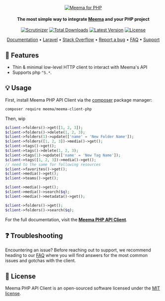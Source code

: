 <p align="center">
  <a href="https://meema.io">
    <img alt="Meema for PHP" src="https://raw.githubusercontent.com/meema/meemasearch-client-common/master/banners/php.png" >
  </a>

<h4 align="center">The most simple way to integrate <a href="https://meema.io" target="_blank">Meema</a> and your PHP project</h4>

<p align="center">
    <a href="https://scrutinizer-ci.com/g/meemalabs/meema-client-php/badges/quality-score.png?b=main"><img src="https://scrutinizer-ci.com/g/meemalabs/meema-client-php/badges/quality-score.png?b=main" alt="Scrutinizer" /></a>
    <a href="https://packagist.org/packages/meema/meema-client-php"><img src="https://poser.pugx.org/meema/meema-client-php/d/total.svg" alt="Total Downloads"></a>
    <a href="https://packagist.org/packages/meema/meema-client-php"><img src="https://poser.pugx.org/meema/meema-client-php/v/stable.svg" alt="Latest Version"></a>
    <a href="https://packagist.org/packages/meema/meema-client-php"><img src="https://poser.pugx.org/meema/meema-client-php/license.svg" alt="License"></a>
</p>

<p align="center">
    <a href="https://www.meema.com/doc/api-client/getting-started/install/php/" target="_blank">Documentation</a>  •
    <a href="https://github.com/meema/laravel-meema" target="_blank">Laravel</a>  •
    <a href="http://stackoverflow.com/questions/tagged/meema" target="_blank">Stack Overflow</a>  •
    <a href="https://github.com/meema/meema-client-php/issues" target="_blank">Report a bug</a>  •
    <a href="https://meema.io/docs" target="_blank">FAQ</a>  •
    <a href="https://meema.io/support" target="_blank">Support</a>
</p>

## 🐑 Features

- Thin & minimal low-level HTTP client to interact with Meema's API
- Supports php `^5.*`.

## 💡 Usage

First, install Meema PHP API Client via the [composer](https://getcomposer.org/) package manager:

```bash
composer require meema/meema-client-php
```

Then, wip

```php
$client->folders()->get([1, 2, 3]);
$client->folders()->delete(1, 2, 3);
$client->folders(1)->update(['name' = 'New Folder Name']);
$client->folders([1, 2, 3])->media()->get();
$client->tags()->get();
$client->tags()->delete(1, 2, 3);
$client->tags(1)->update(['name' = 'New Tag Name']);
$client->tags([1, 2, 3])->media()->get();
// need to the same for following resources
$client->favorites()->get();
$client->media()->get();
$client->teams()->get();

$client->media()->get(); 
$client->media()->search($q);
$client->media()->metadata()->get();

$client->folders()->get(); 
$client->folders()->search($q); 
```

For the full documentation, visit the **[Meema PHP API Client](https://meema.io/docs/)**.

## ❓ Troubleshooting

Encountering an issue? Before reaching out to support, we recommend heading to our [FAQ](https://meema.io/docs/) where you will find answers for the most common issues and gotchas with the client.

## 📄 License

Meema PHP API Client is an open-sourced software licensed under the [MIT license](LICENSE.md).
